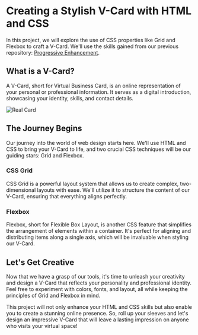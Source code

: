 # Creating a Stylish V-Card with HTML and CSS

In this project, we will explore the use of CSS properties like Grid and Flexbox to craft a V-Card. We'll use the skills gained from our previous repository: [Progressive Enhancement](https://github.com/AbelF93/progressive-enhancement).

## What is a V-Card?

A V-Card, short for Virtual Business Card, is an online representation of your personal or professional information. It serves as a digital introduction, showcasing your identity, skills, and contact details.

![Real Card](https://unsplash.com/photos/kmz39UAtKZ0)


## The Journey Begins

Our journey into the world of web design starts here. We'll use HTML and CSS to bring your V-Card to life, and two crucial CSS techniques will be our guiding stars: Grid and Flexbox.

### CSS Grid

CSS Grid is a powerful layout system that allows us to create complex, two-dimensional layouts with ease. We'll utilize it to structure the content of our V-Card, ensuring that everything aligns perfectly.

### Flexbox

Flexbox, short for Flexible Box Layout, is another CSS feature that simplifies the arrangement of elements within a container. It's perfect for aligning and distributing items along a single axis, which will be invaluable when styling our V-Card.

## Let's Get Creative

Now that we have a grasp of our tools, it's time to unleash your creativity and design a V-Card that reflects your personality and professional identity. Feel free to experiment with colors, fonts, and layout, all while keeping the principles of Grid and Flexbox in mind.

This project will not only enhance your HTML and CSS skills but also enable you to create a stunning online presence. So, roll up your sleeves and let's design an impressive V-Card that will leave a lasting impression on anyone who visits your virtual space!
